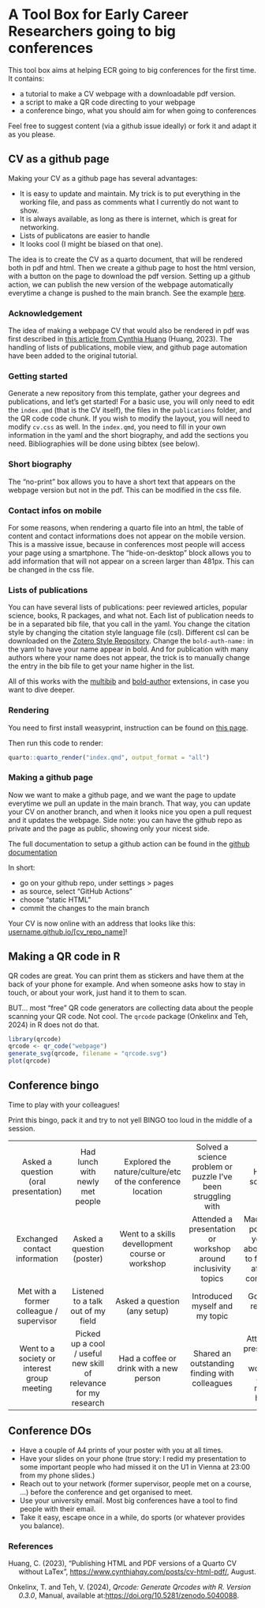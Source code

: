 
# A Tool Box for Early Career Researchers going to big conferences

This tool box aims at helping ECR going to big conferences for the first
time. It contains:

- a tutorial to make a CV webpage with a downloadable pdf version.
- a script to make a QR code directing to your webpage
- a conference bingo, what you should aim for when going to conferences

Feel free to suggest content (via a github issue ideally) or fork it and
adapt it as you please.

## CV as a github page

Making your CV as a github page has several advantages:

- It is easy to update and maintain. My trick is to put everything in
  the working file, and pass as comments what I currently do not want to
  show.
- It is always available, as long as there is internet, which is great
  for networking.
- Lists of publicatons are easier to handle
- It looks cool (I might be biased on that one).

The idea is to create the CV as a quarto document, that will be rendered
both in pdf and html. Then we create a github page to host the html
version, with a button on the page to download the pdf version. Setting
up a github action, we can publish the new version of the webpage
automatically everytime a change is pushed to the main branch. See the
example [here](https://jogaudard.github.io/ecr_toolbox/).

### Acknowledgement

The idea of making a webpage CV that would also be rendered in pdf was
first described in [this article from Cynthia
Huang](https://www.cynthiahqy.com/posts/cv-html-pdf/) (Huang, 2023). The
handling of lists of publications, mobile view, and github page
automation have been added to the original tutorial.

### Getting started

Generate a new repository from this template, gather your degrees and
publications, and let’s get started! For a basic use, you will only need
to edit the `index.qmd` (that is the CV itself), the files in the
`publications` folder, and the QR code code chunk. If you wish to modify
the layout, you will need to modify `cv.css` as well. In the
`index.qmd`, you need to fill in your own information in the yaml and
the short biography, and add the sections you need. Bibliographies will
be done using bibtex (see below).

### Short biography

The “no-print” box allows you to have a short text that appears on the
webpage version but not in the pdf. This can be modified in the css
file.

### Contact infos on mobile

For some reasons, when rendering a quarto file into an html, the table
of content and contact informations does not appear on the mobile
version. This is a massive issue, because in conferences most people
will access your page using a smartphone. The “hide-on-desktop” block
allows you to add information that will not appear on a screen larger
than 481px. This can be changed in the css file.

### Lists of publications

You can have several lists of publications: peer reviewed articles,
popular science, books, R packages, and what not. Each list of
publication needs to be in a separated bib file, that you call in the
yaml. You change the citation style by changing the citation style
language file (csl). Different csl can be downloaded on the [Zotero
Style Repository](https://www.zotero.org/styles). Change the
`bold-auth-name:` in the yaml to have your name appear in bold. And for
publication with many authors where your name does not appear, the trick
is to manually change the entry in the bib file to get your name higher
in the list.

All of this works with the
[multibib](https://github.com/pandoc-ext/multibib#readme) and
[bold-author](https://stackoverflow.com/a/76429867/10685715) extensions,
in case you want to dive deeper.

### Rendering

You need to first install weasyprint, instruction can be found on [this
page](https://doc.courtbouillon.org/weasyprint/stable/first_steps.html#installation).

Then run this code to render:

``` r
quarto::quarto_render("index.qmd", output_format = "all")
```

### Making a github page

Now we want to make a github page, and we want the page to update
everytime we pull an update in the main branch. That way, you can update
your CV on another branch, and when it looks nice you open a pull
request and it updates the webpage. Side note: you can have the github
repo as private and the page as public, showing only your nicest side.

The full documentation to setup a github action can be found in the
[github
documentation](https://docs.github.com/en/pages/getting-started-with-github-pages/configuring-a-publishing-source-for-your-github-pages-site#publishing-with-a-custom-github-actions-workflow)

In short:

- go on your github repo, under settings \> pages
- as source, select “GitHub Actions”
- choose “static HTML”
- commit the changes to the main branch

Your CV is now online with an address that looks like this:
[username.github.io/\[cv_repo_name\]](https://jogaudard.github.io/ecr_toolbox/)!

## Making a QR code in R

QR codes are great. You can print them as stickers and have them at the
back of your phone for example. And when someone asks how to stay in
touch, or about your work, just hand it to them to scan.

BUT… most “free” QR code generators are collecting data about the people
scanning your QR code. Not cool. The `qrcode` package (Onkelinx and Teh,
2024) in R does not do that.

``` r
library(qrcode)
qrcode <- qr_code("webpage")
generate_svg(qrcode, filename = "qrcode.svg")
plot(qrcode)
```

## Conference bingo

Time to play with your colleagues!

Print this bingo, pack it and try to not yell BINGO too loud in the
middle of a session.

|                                             |                                                                  |                                                            |                                                               |                                                                                |
|:-------------------------------------------:|:----------------------------------------------------------------:|:----------------------------------------------------------:|:-------------------------------------------------------------:|:------------------------------------------------------------------------------:|
|    Asked a question (oral presentation)     |                 Had lunch with newly met people                  | Explored the nature/culture/etc of the conference location | Solved a science problem or puzzle I’ve been struggling with  |                                 Helped someone                                 |
|        Exchanged contact information        |                    Asked a question (poster)                     |      Went to a skills devellopment course or workshop      | Attended a presentation or workshop around inclusivity topics | Made action points for yourself about things to follow up after the conference |
|  Met with a former colleague / supervisor   |                Listened to a talk out of my field                |                Asked a question (any setup)                |                Introduced myself and my topic                 |                            Got a new research idea                             |
| Went to a society or interest group meeting | Picked up a cool / useful new skill of relevance for my research |          Had a coffee or drink with a new person           |         Shared an outstanding finding with colleagues         |            Attended a presentation or workshop about mental health             |

<!-- --------------------------------------------- ------------------------------------------------------------------- ------------------------------------------------------------- -------------------------------------------------------------------------------- 
      Asked a question (oral presentation)                       Had lunch with newly met people                    Explored the  nature/culture/etc of the conference location            Solved a science problem or puzzle I've been struggling with           
               Exchanged contacts                                   Asked a question (poster)                             Went to a skills devellopment course or workshop        Made action points for yourself about things to follow up after the conference  
            Got a new research idea                             Listened to a talk out of my field                                  Asked a question (any setup)                                          Introduced myself and my topic                          
  Went to a society or interest group meeting   Picked up a cool / useful new skill of relevance for my research              Had a coffee or drink with a new person                              Shared an outstanding finding with colleagues                  
 --------------------------------------------- ------------------------------------------------------------------- ------------------------------------------------------------- --------------------------------------------------------------------------------  -->

## Conference DOs

- Have a couple of A4 prints of your poster with you at all times.
- Have your slides on your phone (true story: I redid my presentation to
  some important people who had missed it on the U1 in Vienna at 23:00
  from my phone slides.)
- Reach out to your network (former supervisor, people met on a course,
  …) before the conference and get organised to meet.
- Use your university email. Most big conferences have a tool to find
  people with their email.
- Take it easy, escape once in a while, do sports (or whatever provides
  you balance).

<!-- ## Conference DON'Ts -->

### References

<div id="refs" class="references csl-bib-body hanging-indent"
entry-spacing="0" line-spacing="2">

<div id="ref-huang2023" class="csl-entry">

Huang, C. (2023), “Publishing HTML and PDF versions of a Quarto CV
without LaTex”, <https://www.cynthiahqy.com/posts/cv-html-pdf/>, August.

</div>

<div id="ref-onkelinxQrcodeGenerateQrcodes2024" class="csl-entry">

Onkelinx, T. and Teh, V. (2024), *Qrcode: Generate Qrcodes with R.
Version 0.3.0*, Manual, available
at:<https://doi.org/10.5281/zenodo.5040088>.

</div>

</div>
